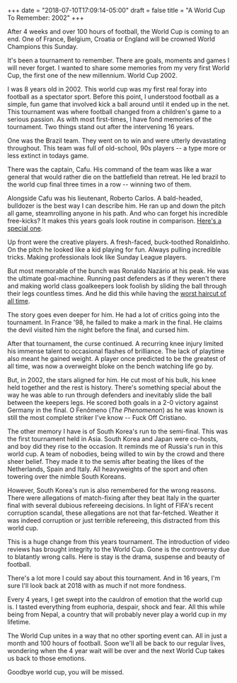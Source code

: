 +++
date = "2018-07-10T17:09:14-05:00"
draft = false
title = "A World Cup To Remember: 2002"
+++

After 4 weeks and over 100 hours of football, the World Cup is coming to an end. One of France, Belgium, Croatia or England will be crowned World Champions this Sunday.

It's been a tournament to remember. There are goals, moments and games I will never forget. I wanted to share some memories from my very first World Cup, the first one of the new millennium. World Cup 2002.

I was 8 years old in 2002. This world cup was my first real foray into football as a spectator sport. Before this point, I understood football as a simple, fun game that involved kick a ball around until it ended up in the net. This tournament was where football changed from a children's game to a serious passion. As with most first-times, I have fond memories of the tournament. Two things stand out after the intervening 16 years.

One was the Brazil team. They went on to win and were utterly devastating throughout. This team was full of old-school, 90s players -- a type more or less extinct in todays game.

There was the captain, Cafu. His command of the team was like a war general that would rather die on the battlefield than retreat. He led brazil to the world cup final three times in a row -- winning two of them.

Alongside Cafu was his lieutenant, Roberto Carlos. A bald-headed, bulldozer is the best way I can describe him. He ran up and down the pitch all game, steamrolling anyone in his path. And who can forget his incredible free-kicks? It makes this years goals look routine in comparison. [Here's a special one](https://www.youtube.com/watch?v=3ECoR__tJNQ).

Up front were the creative players. A fresh-faced, buck-toothed Ronaldinho. On the pitch he looked like a kid playing for fun. Always pulling incredible tricks. Making professionals look like Sunday League players.

But most memorable of the bunch was Ronaldo Nazário at his peak. He was the ultimate goal-machine. Running past defenders as if they weren't there and making world class goalkeepers look foolish by sliding the ball through their legs countless times. And he did this while having the [worst haircut of all time](http://as01.epimg.net/tikitakas/imagenes/2017/12/28/portada/1514448082_557886_1514448185_noticia_normal.jpg).

The story goes even deeper for him. He had a lot of critics going into the tournament. In France '98, he failed to make a mark in the final. He claims the devil visited him the night before the final, and cursed him.

After that tournament, the curse continued. A recurring knee injury limited his immense talent to occasional flashes of brilliance. The lack of playtime also meant he gained weight. A player once predicted to be the greatest of all time, was now a overweight bloke on the bench watching life go by.

But, in 2002, the stars aligned for him. He cut most of his bulk, his knee held together and the rest is history. There's something special about the way he was able to run through defenders and inevitably slide the ball between the keepers legs. He scored both goals in a 2-0 victory against Germany in the final. O Fenômeno (_The Phenomenon_) as he was known is still the most complete striker I've know -- Fuck Off Cristiano.

The other memory I have is of South Korea's run to the semi-final. This was the first tournament held in Asia. South Korea and Japan were co-hosts, and boy did they rise to the occasion. It reminds me of Russia's run in this world cup. A team of nobodies, being willed to win by the crowd and there sheer belief. They made it to the semis after beating the likes of the Netherlands, Spain and Italy. All heavyweights of the sport and often towering over the nimble South Koreans.

However, South Korea's run is also remembered for the wrong reasons. There were allegations of match-fixing after they beat Italy in the quarter final with several dubious refereeing decisions. In light of FIFA's recent corruption scandal, these allegations are not that far-fetched. Weather it was indeed corruption or just terrible refereeing, this distracted from this world cup.

This is a huge change from this years tournament. The introduction of video reviews has brought integrity to the World Cup. Gone is the controversy due to blatantly wrong calls. Here is stay is the drama, suspense and beauty of football.

There's a lot more I could say about this tournament. And in 16 years, I'm sure I'll look back at 2018 with as much if not more fondness.

Every 4 years, I get swept into the cauldron of emotion that the world cup is. I tasted everything from euphoria, despair, shock and fear. All this while being from Nepal, a country that will probably never play a world cup in my lifetime.

The World Cup unites in a way that no other sporting event can. All in just a month and 100 hours of football. Soon we'll all be back to our regular lives, wondering when the 4 year wait will be over and the next World Cup takes us back to those emotions.

Goodbye world cup, you will be missed.
